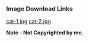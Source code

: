 ### Image Download Links

[cat-1.jpg](http://images.clipartpanda.com/cat-clipart-cat-kitten-910.jpg)
[cat-2.jpg](http://moziru.com/images/farm-animals-clipart-cat-3.png)

**Note - Not Copyrighted by me.**